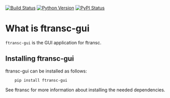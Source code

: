 [![Build Status](https://travis-ci.org/dopstar/ftransc.svg?branch=master)](https://travis-ci.org/dopstar/ftransc) [![Python Version](https://img.shields.io/pypi/pyversions/ftransc.svg)](https://pypi.python.org/pypi/ftransc) [![PyPI Status](https://img.shields.io/pypi/v/ftransc.svg)](https://pypi.python.org/pypi/ftransc)

# What is ftransc-gui

`ftransc-gui` is the GUI application for ftransc. 

## Installing ftransc-gui


ftransc-gui can be installed as follows:

```
    pip install ftransc-gui
```

See ftransc for more information about installing the needed dependencies.

